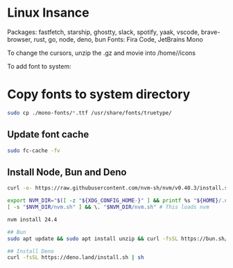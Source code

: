 # Linux Insance

Packages: fastfetch, starship, ghostty, slack, spotify, yaak, vscode, brave-browser, rust, go, node, deno, bun
Fonts: Fira Code, JetBrains Mono

To change the cursors, unzip the .gz and movie into /home/<user>/icons

To add font to system: 

# Copy fonts to system directory

```bash
sudo cp ./mono-fonts/*.ttf /usr/share/fonts/truetype/
```

## Update font cache

```bash
sudo fc-cache -fv
```

## Install Node, Bun and Deno

```bash
curl -o- https://raw.githubusercontent.com/nvm-sh/nvm/v0.40.3/install.sh | bash

export NVM_DIR="$([ -z "${XDG_CONFIG_HOME-}" ] && printf %s "${HOME}/.nvm" || printf %s "${XDG_CONFIG_HOME}/nvm")"
[ -s "$NVM_DIR/nvm.sh" ] && \. "$NVM_DIR/nvm.sh" # This loads nvm

nvm install 24.4

## Bun
sudo apt update && sudo apt install unzip && curl -fsSL https://bun.sh/install | bash

## Install Deno
curl -fsSL https://deno.land/install.sh | sh
```
